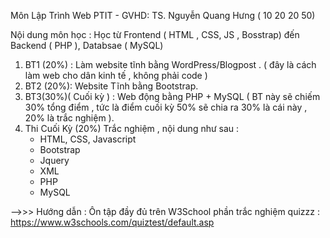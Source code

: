 Môn Lập Trình Web PTIT - GVHD: TS. Nguyễn Quang Hưng ( 10 20 20 50)

Nội dung môn học : Học từ Frontend ( HTML , CSS, JS , Bosstrap) đến Backend ( PHP ),  Databsae ( MySQL)

1. BT1 (20%) : Làm website tĩnh bằng WordPress/Blogpost . ( đây là cách làm web cho dân kinh tế , không phải code ) 
2. BT2 (20%): Website Tĩnh bằng Bootstrap.
3. BT3(30%)( Cuối kỳ ) : Web động bằng PHP + MySQL ( BT này sẽ chiếm 30% tổng điểm , tức là điểm cuối kỳ 50% sẽ chia ra 30% là cái này , 20% là trắc nghiệm ).
4. Thi Cuối Kỳ (20%) Trắc nghiệm , nội dung như sau :
   - HTML, CSS, Javascript
   - Bootstrap
   - Jquery
   - XML
   - PHP
   - MySQL
     
-->>> Hướng dẫn : Ôn tập đầy đủ trên W3School phần trắc nghiệm quizzz : https://www.w3schools.com/quiztest/default.asp
